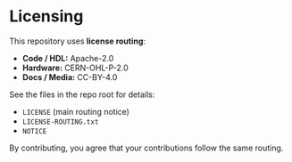 # Licensing

This repository uses **license routing**:

- **Code / HDL:** Apache-2.0
- **Hardware:** CERN-OHL-P-2.0
- **Docs / Media:** CC-BY-4.0

See the files in the repo root for details:
- `LICENSE` (main routing notice)
- `LICENSE-ROUTING.txt`
- `NOTICE`

By contributing, you agree that your contributions follow the same routing.
